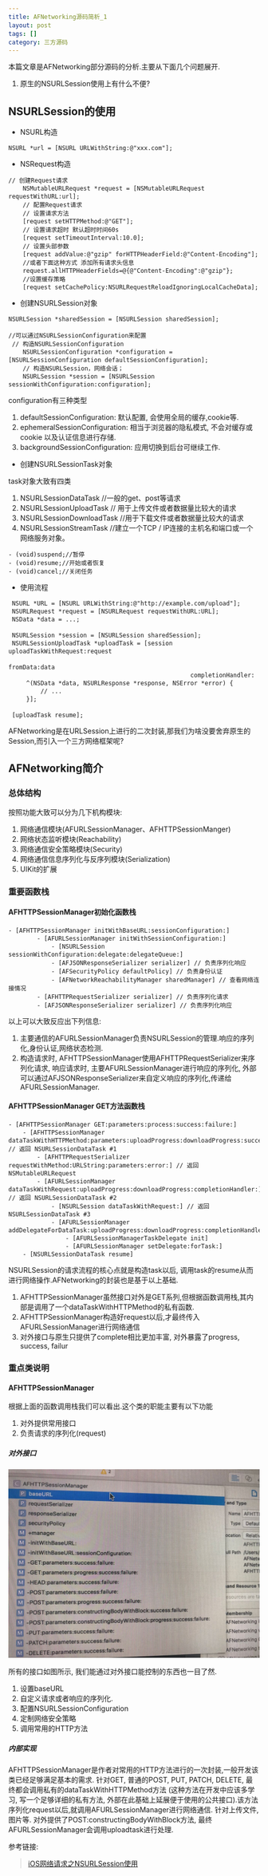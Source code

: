 ```yaml
---
title: AFNetworking源码简析_1
layout: post
tags: []
category: 三方源码
---
```

本篇文章是AFNetworking部分源码的分析.主要从下面几个问题展开.

1. 原生的NSURLSession使用上有什么不便?

## NSURLSession的使用

* NSURL构造

```
NSURL *url = [NSURL URLWithString:@"xxx.com"];
```

* NSRequest构造

```
// 创建Request请求
    NSMutableURLRequest *request = [NSMutableURLRequest requestWithURL:url];
    // 配置Request请求
    // 设置请求方法
    [request setHTTPMethod:@"GET"];
    // 设置请求超时 默认超时时间60s
    [request setTimeoutInterval:10.0];
    // 设置头部参数
    [request addValue:@"gzip" forHTTPHeaderField:@"Content-Encoding"];
    //或者下面这种方式 添加所有请求头信息
    request.allHTTPHeaderFields=@{@"Content-Encoding":@"gzip"};
    //设置缓存策略
    [request setCachePolicy:NSURLRequestReloadIgnoringLocalCacheData];
```

* 创建NSURLSession对象

```
NSURLSession *sharedSession = [NSURLSession sharedSession];

//可以通过NSURLSessionConfiguration来配置
 // 构造NSURLSessionConfiguration
    NSURLSessionConfiguration *configuration = [NSURLSessionConfiguration defaultSessionConfiguration];
    // 构造NSURLSession，网络会话；
    NSURLSession *session = [NSURLSession sessionWithConfiguration:configuration];
```
configuration有三种类型
1. defaultSessionConfiguration: 默认配置, 会使用全局的缓存,cookie等.
2. ephemeralSessionConfiguration: 相当于浏览器的隐私模式, 不会对缓存或 cookie 以及认证信息进行存储.
3. backgroundSessionConfiguration: 应用切换到后台可继续工作.

* 创建NSURLSessionTask对象

task对象大致有四类
1. NSURLSessionDataTask  //一般的get、post等请求
2. NSURLSessionUploadTask // 用于上传文件或者数据量比较大的请求
3. NSURLSessionDownloadTask //用于下载文件或者数据量比较大的请求
4. NSURLSessionStreamTask //建立一个TCP / IP连接的主机名和端口或一个网络服务对象。

```
- (void)suspend;//暂停
- (void)resume;//开始或者恢复
- (void)cancel;//关闭任务
```

* 使用流程

```
 NSURL *URL = [NSURL URLWithString:@"http://example.com/upload"];
 NSURLRequest *request = [NSURLRequest requestWithURL:URL];
 NSData *data = ...;

 NSURLSession *session = [NSURLSession sharedSession];
 NSURLSessionUploadTask *uploadTask = [session uploadTaskWithRequest:request
                                                            fromData:data
                                                   completionHandler:
     ^(NSData *data, NSURLResponse *response, NSError *error) {
         // ...
     }];

 [uploadTask resume];
```

AFNetworking是在URLSession上进行的二次封装,那我们为啥没要舍弃原生的Session,而引入一个三方网络框架呢?

## AFNetworking简介

### 总体结构

按照功能大致可以分为几下机构模块:
1. 网络通信模块(AFURLSessionManager、AFHTTPSessionManger)
2. 网络状态监听模块(Reachability)
3. 网络通信安全策略模块(Security)
4. 网络通信信息序列化与反序列模块(Serialization)
5. UIKit的扩展

### 重要函数栈
#### AFHTTPSessionManager初始化函数栈

```
- [AFHTTPSessionManager initWithBaseURL:sessionConfiguration:]
		- [AFURLSessionManager initWithSessionConfiguration:]
			- [NSURLSession sessionWithConfiguration:delegate:delegateQueue:]
			- [AFJSONResponseSerializer serializer] // 负责序列化响应
			- [AFSecurityPolicy defaultPolicy] // 负责身份认证
			- [AFNetworkReachabilityManager sharedManager] // 查看网络连接情况
		- [AFHTTPRequestSerializer serializer] // 负责序列化请求
		- [AFJSONResponseSerializer serializer] // 负责序列化响应
```
以上可以大致反应出下列信息:
1. 主要通信的AFURLSessionManager负责NSURLSession的管理.响应的序列化,身份认证,网络状态检测.
2. 构造请求时, AFHTTPSessionManager使用AFHTTPRequestSerializer来序列化请求, 响应请求时, 主要AFURLSessionManager进行响应的序列化, 外部可以通过AFJSONResponseSerializer来自定义响应的序列化,传递给AFURLSessionManager.

#### AFHTTPSessionManager GET方法函数栈

```
- [AFHTTPSessionManager GET:parameters:process:success:failure:]
	- [AFHTTPSessionManager dataTaskWithHTTPMethod:parameters:uploadProgress:downloadProgress:success:failure:] // 返回 NSURLSessionDataTask #1
		- [AFHTTPRequestSerializer requestWithMethod:URLString:parameters:error:] // 返回 NSMutableURLRequest
		- [AFURLSessionManager dataTaskWithRequest:uploadProgress:downloadProgress:completionHandler:] // 返回 NSURLSessionDataTask #2
			- [NSURLSession dataTaskWithRequest:] // 返回 NSURLSessionDataTask #3
			- [AFURLSessionManager addDelegateForDataTask:uploadProgress:downloadProgress:completionHandler:]
				- [AFURLSessionManagerTaskDelegate init]
				- [AFURLSessionManager setDelegate:forTask:]
	- [NSURLSessionDataTask resume]
```

NSURLSession的请求流程的核心点就是构造task以后, 调用task的resume从而进行网络操作.AFNetworking的封装也是基于以上基础.
1. AFHTTPSessionManager虽然接口对外是GET系列,但根据函数调用栈,其内部是调用了一个dataTaskWithHTTPMethod的私有函数.
2. AFHTTPSessionManager构造好request以后,才最终传入AFURLSessionManager进行网络通信
3. 对外接口与原生只提供了complete相比更加丰富, 对外暴露了progress, success, failur

### 重点类说明

#### AFHTTPSessionManager
根据上面的函数调用栈我们可以看出.这个类的职能主要有以下功能
1. 对外提供常用接口
2. 负责请求的序列化(request)

##### 对外接口

![AFHTTPSessionManager的接口](https://raw.githubusercontent.com/HighmoreXu/BlogImage/master/images/AFHTTP.jpg "AFHTTPSessionManager的接口")

所有的接口如图所示, 我们能通过对外接口能控制的东西也一目了然.
1. 设置baseURL
2. 自定义请求或者响应的序列化.
3. 配置NSURLSessionConfiguration
4. 定制网络安全策略
5. 调用常用的HTTP方法

##### 内部实现

AFHTTPSessionManager是作者对常用的HTTP方法进行的一次封装,一般开发该类已经足够满足基本的需求.
针对GET, 普通的POST, PUT, PATCH, DELETE, 最终都会调用私有的dataTaskWithHTTPMethod方法 (这种方法在开发中应该多学习, 写一个足够详细的私有方法, 外部在此基础上延展便于使用的公共接口).该方法序列化request以后,就调用AFURLSessionManager进行网络通信.
针对上传文件,图片等. 对外提供了POST:constructingBodyWithBlock方法, 最终AFURLSessionManager会调用uploadtask进行处理.







参考链接:
> [iOS网络请求之NSURLSession使用](http://www.cnblogs.com/whoislcj/p/6369717.html)
